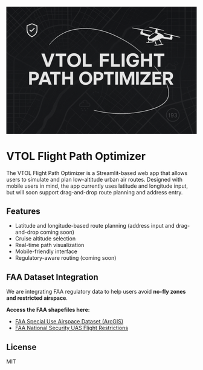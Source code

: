 
![VTOL Optimizer Banner](vtol_banner.png)

# VTOL Flight Path Optimizer

The VTOL Flight Path Optimizer is a Streamlit-based web app that allows users to simulate and plan low-altitude urban air routes. Designed with mobile users in mind, the app currently uses latitude and longitude input, but will soon support drag-and-drop route planning and address entry.

## Features

- Latitude and longitude-based route planning (address input and drag-and-drop coming soon)
- Cruise altitude selection
- Real-time path visualization
- Mobile-friendly interface
- Regulatory-aware routing (coming soon)

## FAA Dataset Integration

We are integrating FAA regulatory data to help users avoid **no-fly zones and restricted airspace**.

**Access the FAA shapefiles here:**

- [FAA Special Use Airspace Dataset (ArcGIS)](https://hub.arcgis.com/datasets/faa::special-use-airspace/about)
- [FAA National Security UAS Flight Restrictions](https://udds-faa.opendata.arcgis.com/datasets/faa::national-security-uas-flight-restrictions-1/about)

## License

MIT
